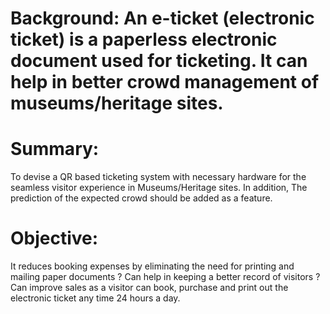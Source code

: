 # Background: An e-ticket (electronic ticket) is a paperless electronic document used for ticketing. It can help in better crowd management of museums/heritage sites. 
# Summary: 
To devise a QR based ticketing system with necessary hardware for the seamless visitor experience in Museums/Heritage sites. In addition, The prediction of the expected crowd should be added as a feature. 
# Objective: 
It reduces booking expenses by eliminating the need for printing and mailing paper documents ? Can help in keeping a better record of visitors ? Can improve sales as a visitor can book, purchase and print out the electronic ticket any time 24 hours a day.
